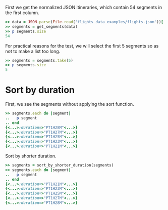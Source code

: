 <!--
Load the necessary libraries
>> require_relative '../../tool/filter_and_sort_functions_for_segments.rb'
<...>

-->

First we get the normalized JSON itineraries, which contain 54 segments in the first column.
```ruby
>> data = JSON.parse(File.read('flights_data_examples/flights.json'))['payload']
>> segments = get_segments(data)
>> p segments.size
54
```

For practical reasons for the test, we will select the first 5 segments so as not to make a list too long.
```ruby
>> segments = segments.take(5)
>> p segments.size
5
```

# Sort by duration

First, we see the segments without applying the sort function.
```ruby
>> segments.each do |segment|
..   p segment
.. end
{<...>:duration=>"PT1H28M"<...>}
{<...>:duration=>"PT1H27M"<...>}
{<...>:duration=>"PT1H25M"<...>}
{<...>:duration=>"PT1H23M"<...>}
{<...>:duration=>"PT1H21M"<...>}

```

Sort by shorter duration.
```ruby
>> segments = sort_by_shorter_duration(segments)
>> segments.each do |segment|
..   p segment
.. end
{<...>:duration=>"PT1H21M"<...>}
{<...>:duration=>"PT1H23M"<...>}
{<...>:duration=>"PT1H25M"<...>}
{<...>:duration=>"PT1H27M"<...>}
{<...>:duration=>"PT1H28M"<...>}

```
